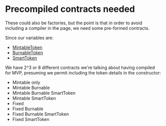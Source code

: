 # Precompiled contracts needed

These could also be factories, but the point is that in order to avoid including a compiler in the page, we need some pre-formed contracts.

Since our variables are:

- [MintableToken](https://github.com/OpenZeppelin/openzeppelin-solidity/blob/v1.12.0/contracts/token/ERC20/MintableToken.sol)
- [BurnableToken](https://github.com/OpenZeppelin/openzeppelin-solidity/blob/v1.12.0/contracts/token/ERC20/BurnableToken.sol)
- [SmartToken](https://github.com/bancorprotocol/contracts/blob/master/solidity/contracts/token/SmartToken.sol)

We have 2^3 or 8 different contracts we're talking about having compiled for MVP, presuming we permit including the token details in the constructor:

- Mintable only
- Mintable Burnable
- Mintable Burnable SmartToken
- Mintable SmartToken
- Fixed
- Fixed Burnable
- Fixed Burnable SmartToken
- Fixed SmartToken

